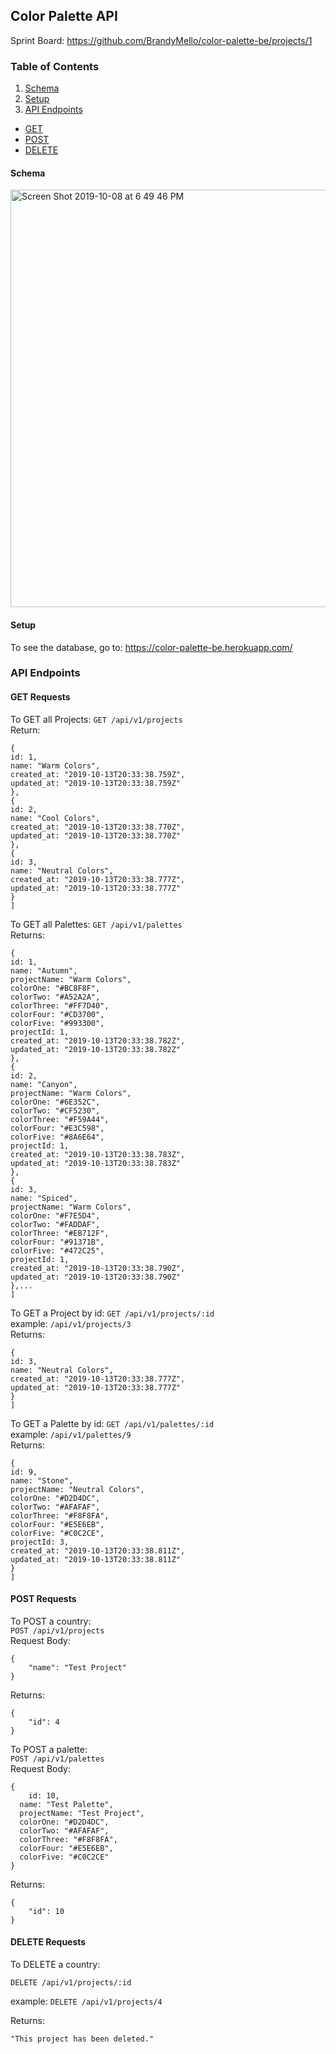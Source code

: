 
## Color Palette API

Sprint Board: https://github.com/BrandyMello/color-palette-be/projects/1

### Table of Contents
1. [Schema](#schema)
1. [Setup](#setup)
1. [API Endpoints](#endpoints)
  * [GET](#get)
  * [POST](#post)
  * [DELETE](#delete)

#### <a name="schema">Schema</a>
<img width="668" alt="Screen Shot 2019-10-08 at 6 49 46 PM" src="https://user-images.githubusercontent.com/46384968/66443517-a9202f80-e9fc-11e9-820f-09a83ec4b986.png">

#### <a name="setup">Setup</a>
To see the database, go to: 
https://color-palette-be.herokuapp.com/
 
 ### <a name="endpoints">API Endpoints</a>
 #### <a name="get">GET Requests</a>
 To GET all Projects:
 ```GET /api/v1/projects```<br>
 Return:
 ```[
{
id: 1,
name: "Warm Colors",
created_at: "2019-10-13T20:33:38.759Z",
updated_at: "2019-10-13T20:33:38.759Z"
},
{
id: 2,
name: "Cool Colors",
created_at: "2019-10-13T20:33:38.770Z",
updated_at: "2019-10-13T20:33:38.770Z"
},
{
id: 3,
name: "Neutral Colors",
created_at: "2019-10-13T20:33:38.777Z",
updated_at: "2019-10-13T20:33:38.777Z"
}
]
```
To GET all Palettes:
```GET /api/v1/palettes```<br>
Returns:
```[
{
id: 1,
name: "Autumn",
projectName: "Warm Colors",
colorOne: "#BC8F8F",
colorTwo: "#A52A2A",
colorThree: "#FF7D40",
colorFour: "#CD3700",
colorFive: "#993300",
projectId: 1,
created_at: "2019-10-13T20:33:38.782Z",
updated_at: "2019-10-13T20:33:38.782Z"
},
{
id: 2,
name: "Canyon",
projectName: "Warm Colors",
colorOne: "#6E352C",
colorTwo: "#CF5230",
colorThree: "#F59A44",
colorFour: "#E3C598",
colorFive: "#8A6E64",
projectId: 1,
created_at: "2019-10-13T20:33:38.783Z",
updated_at: "2019-10-13T20:33:38.783Z"
},
{
id: 3,
name: "Spiced",
projectName: "Warm Colors",
colorOne: "#F7E5D4",
colorTwo: "#FADDAF",
colorThree: "#EB712F",
colorFour: "#91371B",
colorFive: "#472C25",
projectId: 1,
created_at: "2019-10-13T20:33:38.790Z",
updated_at: "2019-10-13T20:33:38.790Z"
},...
]
```
To GET a Project by id:
```GET /api/v1/projects/:id```<br>
example: ```/api/v1/projects/3```<br>
Returns:
```[
{
id: 3,
name: "Neutral Colors",
created_at: "2019-10-13T20:33:38.777Z",
updated_at: "2019-10-13T20:33:38.777Z"
}
]
```
To GET a Palette by id:
```GET /api/v1/palettes/:id```<br>
example: ```/api/v1/palettes/9```<br>
Returns: 
```[
{
id: 9,
name: "Stone",
projectName: "Neutral Colors",
colorOne: "#D2D4DC",
colorTwo: "#AFAFAF",
colorThree: "#F8F8FA",
colorFour: "#E5E6EB",
colorFive: "#C0C2CE",
projectId: 3,
created_at: "2019-10-13T20:33:38.811Z",
updated_at: "2019-10-13T20:33:38.811Z"
}
]
```
#### <a name="post">POST Requests</a>
To POST a country:<br>
```POST /api/v1/projects```<br>
Request Body:<br>
```
{
	"name": "Test Project"
}
```
Returns: <br>
```
{
    "id": 4
}
```
To POST a palette:<br>
```POST /api/v1/palettes```<br>
Request Body:<br>
```
{
	id: 10,
  name: "Test Palette",
  projectName: "Test Project",
  colorOne: "#D2D4DC",
  colorTwo: "#AFAFAF",
  colorThree: "#F8F8FA",
  colorFour: "#E5E6EB",
  colorFive: "#C0C2CE"
}
```
Returns: <br>
```
{
    "id": 10
}
```
#### <a name="delete">DELETE Requests</a>
To DELETE a country: <br>
```
DELETE /api/v1/projects/:id
```
example: ```DELETE /api/v1/projects/4```

Returns: <br>
```
"This project has been deleted."
```


